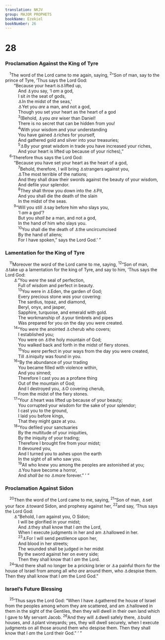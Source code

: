 ```yaml
---
translation: NKJV
group: MAJOR PROPHETS
bookName: Ezekiel 
bookNumber: 26
---
```


<div class="title"><h1>28</h1><h3>Proclamation Against the King of Tyre</h3></div>
<span class="verse exe_28_1"> <sup>1</sup>The word of the Lord came to me again, saying, </span>
<span class="verse exe_28_2"><sup>2</sup>“Son of man, say to the prince of Tyre, ‘Thus says the Lord God:<br/>  “Because your heart <i>is</i><a data-toggle="tooltip" data-placement="bottom" title="Jer. 49:16; Ezek. 31:10">⚓</a>lifted up,<br/>   And <a data-toggle="tooltip" data-placement="bottom" title="Is. 14:14; 47:8; Ezek. 28:9; 2 Thess. 2:4">⚓</a>you say, ‘I <i>am</i> a god,<br/>   I sit <i>in</i> the seat of gods,<br/>   <a data-toggle="tooltip" data-placement="bottom" title="Ezek. 27:3, 4">⚓</a>In the midst of the seas,’<br/>   <a data-toggle="tooltip" data-placement="bottom" title="Is. 31:3; Ezek. 28:9">⚓</a>Yet you <i>are</i> a man, and not a god,<br/>   Though you set your heart as the heart of a god<br/></span>
<span class="verse exe_28_3">   <sup>3</sup>(Behold, <a data-toggle="tooltip" data-placement="bottom" title="Ezek. 14:14; Dan. 1:20; 2:20–23, 28; 5:11, 12; Zech. 9:3">⚓</a>you <i>are</i> wiser than Daniel!<br/>   There is no secret that can be hidden from you!<br/></span>
<span class="verse exe_28_4">   <sup>4</sup>With your wisdom and your understanding<br/>   You have gained <a data-toggle="tooltip" data-placement="bottom" title="Ezek. 27:33; Zech. 9:1–3">⚓</a>riches for yourself,<br/>   And gathered gold and silver into your treasuries;<br/></span>
<span class="verse exe_28_5">   <sup>5</sup><a data-toggle="tooltip" data-placement="bottom" title="Ps. 62:10; Zech. 9:3">⚓</a>By your great wisdom in trade you have increased your riches,<br/>   And your heart is lifted up because of your riches),”<br/></span>
<span class="verse exe_28_6"> <sup>6</sup>‘Therefore thus says the Lord God:<br/>  “Because you have set your heart as the heart of a god,<br/></span>
<span class="verse exe_28_7">   <sup>7</sup>Behold, therefore, I will bring <a data-toggle="tooltip" data-placement="bottom" title="Ezek. 26:7">⚓</a>strangers against you,<br/>   <a data-toggle="tooltip" data-placement="bottom" title="Ezek. 7:24; 21:31; 30:11; Hab. 1:6–8">⚓</a>The most terrible of the nations;<br/>   And they shall draw their swords against the beauty of your wisdom,<br/>   And defile your splendor.<br/></span>
<span class="verse exe_28_8">   <sup>8</sup>They shall throw you down into the <a data-toggle="tooltip" data-placement="bottom" title="Is. 14:15">⚓</a>Pit,<br/>   And you shall die the death of the slain<br/>   In the midst of the seas.<br/></span>
<span class="verse exe_28_9">  <sup>9</sup>“Will you still <a data-toggle="tooltip" data-placement="bottom" title="Ezek. 28:2">⚓</a>say before him who slays you,<br/>   ‘I <i>am</i> a god’?<br/>   But you <i>shall</i> <i>be</i> a man, and not a god,<br/>   In the hand of him who slays you.<br/></span>
<span class="verse exe_28_10">   <sup>10</sup>You shall die the death of <a data-toggle="tooltip" data-placement="bottom" title="1 Sam. 17:26, 36; Ezek. 31:18; 32:19, 21, 25, 27">⚓</a>the uncircumcised<br/>   By the hand of aliens;<br/>   For I have spoken,” says the Lord God.’ ”<br/></span>
<div class="title"><h3>Lamentation for the King of Tyre</h3></div>
<span class="verse exe_28_11"> <sup>11</sup>Moreover the word of the Lord came to me, saying, </span>
<span class="verse exe_28_12"><sup>12</sup>“Son of man, <a data-toggle="tooltip" data-placement="bottom" title="Ezek. 27:2">⚓</a>take up a lamentation for the king of Tyre, and say to him, ‘Thus says the Lord God:<br/>  <a data-toggle="tooltip" data-placement="bottom" title="Ezek. 27:3; 28:3">⚓</a>“You <i>were</i> the seal of perfection,<br/>   Full of wisdom and perfect in beauty.<br/></span>
<span class="verse exe_28_13">   <sup>13</sup>You were in <a data-toggle="tooltip" data-placement="bottom" title="Gen. 2:8; Is. 51:3; Ezek. 31:8, 9; 36:35">⚓</a>Eden, the garden of God;<br/>   Every precious stone <i>was</i> your covering:<br/>   The sardius, topaz, and diamond,<br/>   Beryl, onyx, and jasper,<br/>   Sapphire, turquoise, and emerald with gold.<br/>   The workmanship of <a data-toggle="tooltip" data-placement="bottom" title="Ezek. 26:13">⚓</a>your timbrels and pipes<br/>   Was prepared for you on the day you were created.<br/></span>
<span class="verse exe_28_14">  <sup>14</sup>“You <i>were</i> the anointed <a data-toggle="tooltip" data-placement="bottom" title="Ex. 25:20; Ezek. 28:16">⚓</a>cherub who covers;<br/>   I established you;<br/>   You were on <a data-toggle="tooltip" data-placement="bottom" title="Is. 14:13; Ezek. 20:40">⚓</a>the holy mountain of God;<br/>   You walked back and forth in the midst of fiery stones.<br/></span>
<span class="verse exe_28_15">   <sup>15</sup>You <i>were</i> perfect in your ways from the day you were created,<br/>   Till <a data-toggle="tooltip" data-placement="bottom" title="(Is. 14:12)">⚓</a>iniquity was found in you.<br/></span>
<span class="verse exe_28_16">  <sup>16</sup>“By the abundance of your trading<br/>   You became filled with violence within,<br/>   And you sinned;<br/>   Therefore I cast you as a profane thing<br/>   Out of the mountain of God;<br/>   And I destroyed you, <a data-toggle="tooltip" data-placement="bottom" title="Ezek. 28:14">⚓</a>O covering cherub,<br/>   From the midst of the fiery stones.<br/></span>
<span class="verse exe_28_17">  <sup>17</sup>“Your <a data-toggle="tooltip" data-placement="bottom" title="Ezek. 28:2, 5">⚓</a>heart was lifted up because of your beauty;<br/>   You corrupted your wisdom for the sake of your splendor;<br/>   I cast you to the ground,<br/>   I laid you before kings,<br/>   That they might gaze at you.<br/></span>
<span class="verse exe_28_18">  <sup>18</sup>“You defiled your sanctuaries<br/>   By the multitude of your iniquities,<br/>   By the iniquity of your trading;<br/>   Therefore I brought fire from your midst;<br/>   It devoured you,<br/>   And I turned you to ashes upon the earth<br/>   In the sight of all who saw you.<br/></span>
<span class="verse exe_28_19">   <sup>19</sup>All who knew you among the peoples are astonished at you;<br/>   <a data-toggle="tooltip" data-placement="bottom" title="Ezek. 26:21">⚓</a>You have become a horror,<br/>   And <i>shall</i> <i>be</i> no <a data-toggle="tooltip" data-placement="bottom" title="Ezek. 27:36">⚓</a>more forever.” ’ ”<br/></span>
<div class="title"><h3>Proclamation Against Sidon</h3></div>
<span class="verse exe_28_20"> <sup>20</sup>Then the word of the Lord came to me, saying, </span>
<span class="verse exe_28_21"><sup>21</sup>“Son of man, <a data-toggle="tooltip" data-placement="bottom" title="Ezek. 6:2; 25:2; 29:2">⚓</a>set your face <a data-toggle="tooltip" data-placement="bottom" title="Gen. 10:15, 19; Is. 23:2, 4, 12; Ezek. 27:8; 32:30">⚓</a>toward Sidon, and prophesy against her, </span>
<span class="verse exe_28_22"><sup>22</sup>and say, ‘Thus says the Lord God:<br/>  <a data-toggle="tooltip" data-placement="bottom" title="Ex. 14:4, 17; Ezek. 39:13">⚓</a>“Behold, I <i>am</i> against you, O Sidon;<br/>   I will be glorified in your midst;<br/>   And <a data-toggle="tooltip" data-placement="bottom" title="Ps. 9:16">⚓</a>they shall know that I <i>am</i> the Lord,<br/>   When I execute judgments in her and am <a data-toggle="tooltip" data-placement="bottom" title="Ezek. 28:25">⚓</a>hallowed in her.<br/></span>
<span class="verse exe_28_23">   <sup>23</sup><a data-toggle="tooltip" data-placement="bottom" title="Ezek. 38:22">⚓</a>For I will send pestilence upon her,<br/>   And blood in her streets;<br/>   The wounded shall be judged in her midst<br/>   By the sword against her on every side;<br/>   Then they shall know that I <i>am</i> the Lord.<br/></span>
<span class="verse exe_28_24"> <sup>24</sup>“And there shall no longer be a pricking brier or <a data-toggle="tooltip" data-placement="bottom" title="Num. 33:55; Josh. 23:13; Is. 55:13; Ezek. 2:6">⚓</a>a painful thorn for the house of Israel from among all <i>who</i> <i>are</i> around them, who <a data-toggle="tooltip" data-placement="bottom" title="Ezek. 16:57; 25:6, 7">⚓</a>despise them. Then they shall know that I <i>am</i> the Lord God.”<br/></span>
<div class="title"><h3>Israel’s Future Blessing</h3></div>
<span class="verse exe_28_25"> <sup>25</sup>‘Thus says the Lord God: “When I have <a data-toggle="tooltip" data-placement="bottom" title="Ps. 106:47; Is. 11:12, 13; Jer. 32:37; Ezek. 11:17; 20:41; 34:13; 37:21">⚓</a>gathered the house of Israel from the peoples among whom they are scattered, and am <a data-toggle="tooltip" data-placement="bottom" title="Ezek. 28:22">⚓</a>hallowed in them in the sight of the Gentiles, then they will dwell in their own land which I gave to My servant Jacob. </span>
<span class="verse exe_28_26"><sup>26</sup>And they will <a data-toggle="tooltip" data-placement="bottom" title="Jer. 23:6; Ezek. 36:28">⚓</a>dwell safely there, <a data-toggle="tooltip" data-placement="bottom" title="Is. 65:21; Jer. 32:15, 43, 44; Amos 9:13, 14">⚓</a>build houses, and <a data-toggle="tooltip" data-placement="bottom" title="Jer. 31:5; Amos 9:14">⚓</a>plant vineyards; yes, they will dwell securely, when I execute judgments on all those around them who despise them. Then they shall know that I <i>am</i> the Lord their God.” ’ ”<br/></span>
